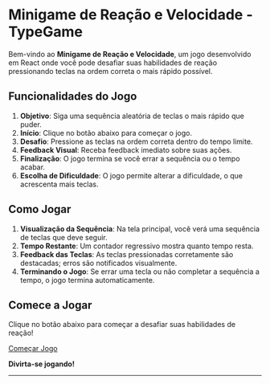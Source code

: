 # Minigame de Reação e Velocidade - TypeGame

Bem-vindo ao **Minigame de Reação e Velocidade**, um jogo desenvolvido em React onde você pode desafiar suas habilidades de reação pressionando teclas na ordem correta o mais rápido possível.

## Funcionalidades do Jogo

1. **Objetivo**: Siga uma sequência aleatória de teclas o mais rápido que puder.
2. **Início**: Clique no botão abaixo para começar o jogo.
3. **Desafio**: Pressione as teclas na ordem correta dentro do tempo limite.
4. **Feedback Visual**: Receba feedback imediato sobre suas ações.
5. **Finalização**: O jogo termina se você errar a sequência ou o tempo acabar.
6.  **Escolha de Dificuldade**: O jogo permite alterar a dificuldade, o que acrescenta mais teclas.

## Como Jogar

1. **Visualização da Sequência**: Na tela principal, você verá uma sequência de teclas que deve seguir.
2. **Tempo Restante**: Um contador regressivo mostra quanto tempo resta.
3. **Feedback das Teclas**: As teclas pressionadas corretamente são destacadas; erros são notificados visualmente.
4. **Terminando o Jogo**: Se errar uma tecla ou não completar a sequência a tempo, o jogo termina automaticamente.


## Comece a Jogar

Clique no botão abaixo para começar a desafiar suas habilidades de reação!

[Começar Jogo](#https://type-game-adventure.vercel.app/)

**Divirta-se jogando!**

---
